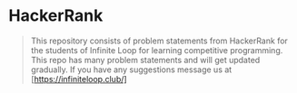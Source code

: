 # HackerRank
 > This repository consists of problem statements from HackerRank for the students of Infinite Loop for learning competitive programming. This repo has many problem statements and    will get updated gradually. If you have any suggestions message us at [https://infiniteloop.club/]
